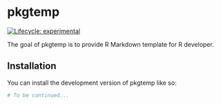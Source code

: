 
<!-- README.md is generated from README.Rmd. Please edit that file -->

# pkgtemp

<!-- badges: start -->

[![Lifecycle:
experimental](https://img.shields.io/badge/lifecycle-experimental-orange.svg)](https://lifecycle.r-lib.org/articles/stages.html#experimental)
<!-- badges: end -->

The goal of pkgtemp is to provide R Markdown template for R developer.

## Installation

You can install the development version of pkgtemp like so:

``` r
# To be continued...
```
